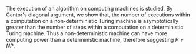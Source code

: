 The execution of an algorithm on computing machines is studied. By Cantor's diagonal argument, we show that, the number of executions within a computation on a non-deterministic Turing machine is asymptotically greater than the number of steps within a computation on a deterministic Turing machine. Thus a non-deterministic machine can have more computing power than a deterministic machine, therefore suggesting $P\neq NP$.
